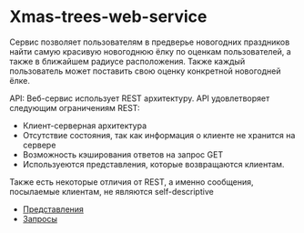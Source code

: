 # Xmas-trees-web-service

Сервис позволяет пользователям в предверье новогодних праздников найти самую красивую новогоднюю ёлку по оценкам пользователей, а также в ближайшем радиусе расположения. Также каждый пользователь может поставить свою оценку конкретной новогодней ёлке.

API:
Веб-сервис использует REST архитектуру.
API удовлетворяет следующим ограничениям REST:
* Клиент-серверная архитектура
* Отсутствие состояния, так как информация о клиенте не хранится на сервере
* Возможность кэширования ответов на запрос GET
* Используеются представления, которые возвращаются клиентам. 

Также есть некоторые отличия от REST, а именно сообщения, посылаемые клиентам, не являются self-descriptive

* [Представления](https://github.com/VictoriaShepeleva/Xmas-trees-web-service/blob/master/representations.md)
* [Запросы](https://github.com/VictoriaShepeleva/Xmas-trees-web-service/blob/master/requests.md)
